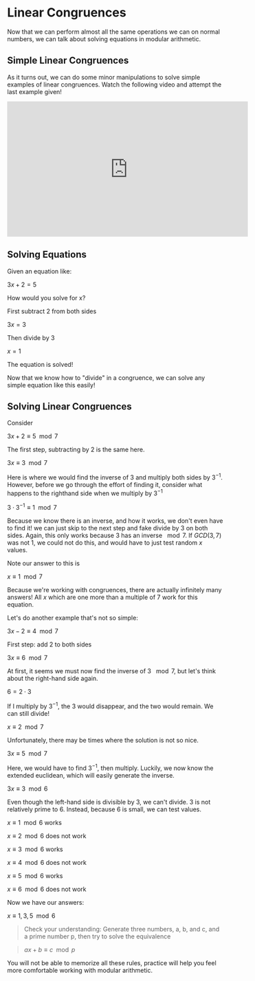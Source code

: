 # Linear Congruences

Now that we can perform almost all the same operations we can on normal numbers, we can talk about solving equations in modular arithmetic.

## Simple Linear Congruences

As it turns out, we can do some minor manipulations to solve simple examples of linear congruences. Watch the following video and attempt the last example given!

<div class="embed"><iframe width="560" height="315" src="https://www.youtube.com/embed/KwxslifHITg?si=lVvQ9o2KII_3USi4" title="YouTube video player" frameborder="0" allow="accelerometer; autoplay; clipboard-write; encrypted-media; gyroscope; picture-in-picture" allowfullscreen></iframe></div>

## Solving Equations

Given an equation like:

$3x + 2 = 5$

How would you solve for x?

First subtract $2$ from both sides

$3x = 3$

Then divide by $3$

$x = 1$

The equation is solved!

Now that we know how to "divide" in a congruence, we can solve any simple equation like this easily!

## Solving Linear Congruences

Consider

$3x + 2 \equiv 5 \mod{7}$

The first step, subtracting by $2$ is the same here.

$3x \equiv 3 \mod{7}$

Here is where we would find the inverse of $3$ and multiply both sides by $3^{-1}$. However, before we go through the effort of finding it, consider what happens to the righthand side when we multiply by $3^{-1}$

$3 \cdot 3^{-1} \equiv 1 \mod{7}$

Because we know there is an inverse, and how it works, we don't even have to find it! we can just skip to the next step and fake divide by $3$ on both sides. Again, this only works because $3$ has an inverse $\mod{7}$. If $GCD(3, 7)$ was not $1$, we could not do this, and would have to just test random $x$ values.

Note our answer to this is 

$x \equiv 1 \mod{7}$

Because we're working with congruences, there are actually infinitely many answers! All $x$ which are one more than a multiple of $7$ work for this equation.

Let's do another example that's not so simple:

$3x - 2 \equiv 4 \mod{7}$

First step: add $2$ to both sides

$3x \equiv 6 \mod{7}$

At first, it seems we must now find the inverse of $3$ $\mod{7}$, but let's think about the right-hand side again.

$6 = 2 \cdot 3$

If I multiply by $3^{-1}$, the $3$ would disappear, and the two would remain. We can still divide!

$x \equiv 2 \mod{7}$

Unfortunately, there may be times where the solution is not so nice.

$3x \equiv 5 \mod{7}$

Here, we would have to find $3^{-1}$, then multiply. Luckily, we now know the extended euclidean, which will easily generate the inverse.

$3x \equiv 3 \mod{6}$

Even though the left-hand side is divisible by $3$, we can't divide. $3$ is not relatively prime to $6$. Instead, because $6$ is small, we can test values.

$x \equiv 1 \mod{6}$ works

$x \equiv 2 \mod{6}$ does not work

$x \equiv 3 \mod{6}$ works

$x \equiv 4 \mod{6}$ does not work

$x \equiv 5 \mod{6}$ works

$x \equiv 6 \mod{6}$ does not work

Now we have our answers:

$x \equiv 1, 3, 5 \mod{6}$

> Check your understanding: Generate three numbers, a, b, and c, and a prime number p, then try to solve the equivalence

> $ax + b \equiv c \mod{p}$

You will not be able to memorize all these rules, practice will help you feel more comfortable working with modular arithmetic.